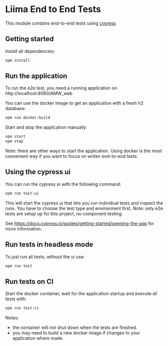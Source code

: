 # Liima End to End Tests

This module contains end-to-end tests using [cypress](https://www.cypress.io/) 

## Getting started

Install all dependencies:

```bash
npm install
```

## Run the application 

To run the e2e test, you need a running application on http://localhost:8080/AMW_web

You can use the docker image to get an application with a fresh h2 database:

```bash
npm run docker:build
```

Start and stop the application manually:

```bash
npm start
npm stop
```

Note: there are other ways to start the application. Using docker is the most convenient way if you want to focus on writen end-to-end tests.

## Using the cypress ui

You can run the cypress ui with the following command:

```bash
npm run test:ui
```

This will start the cypress ui that lets you run individual tests and inspect the runs. You have to choose the test type and environment first. 
Note: only e2e tests are setup up for this project, no component testing.

See https://docs.cypress.io/guides/getting-started/opening-the-app for more information.


## Run tests in headless mode

To just run all tests, without the ui use:

```bash
npm run test
```

## Run tests on CI

Start the docker container, wait for the application startup and execute all tests with:

```bash
npm run test:ci
```

Notes: 
* the container will not shut down when the tests are finished.
* you may need to build a new docker image if changes to your application where made.


